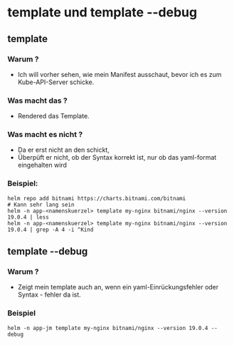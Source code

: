 # template und template --debug  

## template 

### Warum ?

  * Ich will vorher sehen, wie mein Manifest ausschaut, bevor ich es zum Kube-API-Server schicke.

### Was macht das ? 

  * Rendered das Template.

### Was macht es nicht ? 


  * Da er erst nicht an den schickt,
  * Überpüft er nicht, ob der Syntax korrekt ist, nur ob das yaml-format eingehalten wird  
   
### Beispiel: 

```
helm repo add bitnami https://charts.bitnami.com/bitnami
# Kann sehr lang sein 
helm -n app-<namenskuerzel> template my-nginx bitnami/nginx --version 19.0.4 | less
helm -n app-<namenskuerzel> template my-nginx bitnami/nginx --version 19.0.4 | grep -A 4 -i ^Kind

```

## template --debug 

### Warum ? 

  * Zeigt mein template auch an, wenn ein yaml-Einrückungsfehler oder Syntax - fehler da ist. 

### Beispiel 

```
helm -n app-jm template my-nginx bitnami/nginx --version 19.0.4 --debug
```
    
